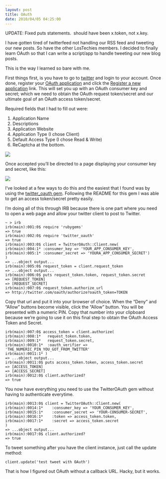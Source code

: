 ```yaml
---
layout: post
title: OAuth
date: 2010/04/05 04:25:00
---
```



UPDATE: Fixed puts statements.  should have been x.token, not x.key.

I have gotten tired of twitterfeed not handling our RSS feed and tweeting our new posts. So have the other LosTechies members. I decided to finally learn OAuth so that I can write a script/app to handle tweeting our new blog posts.

This is the way I learned so bare with me.

First things first, is you have to go to [twitter](http://twitter.com) and login to your account. Once done, register your [OAuth application](http://twitter.com/oauth_clients) and click the [Register a new application](http://twitter.com/apps/new) link. This will set you up with an OAuth consumer key and secret; which we need to obtain the OAuth request token/secret and our ultimate goal of an OAuth access token/secret.

Required fields that I had to fill out were:

  1. Application Name
  2. Descriptions
  3. Application Website
  4. Application Type (I chose Client)
  5. Default Access Type (I chose Read & Write)
  6. ReCaptcha at the bottom.

![](http://c1261852.cdn.cloudfiles.rackspacecloud.com/twitter_new_oauth_app.png)

Once accepted you’ll be directed to a page displaying your consumer key and secret, like this:

![](http://c1261852.cdn.cloudfiles.rackspacecloud.com/oauth_consumer_key_and_secret.png)

I’ve looked at a few ways to do this and the easiest that I found was by using the [twitter_oauth gem](http://github.com/moomerman/twitter_oauth). Following the README for this gem I was able to get an access token/secret pretty easily.

I’m doing all of this through IRB because there is one part where you need to open a web page and allow your twitter client to post to Twitter.
    
    
    ~ > irb
    irb(main):001:0$ require 'rubygems'
    => true
    irb(main):002:0$ require 'twitter_oauth'
    => true
    irb(main):003:0$ client = TwitterOAuth::Client.new(
    irb(main):004:1* :consumer_key => 'YOUR_APP_CONSUMER_KEY',
    irb(main):005:1* :consumer_secret => 'YOURA_APP_CONSUMER_SECRET')
    )
    => ...object output...
    irb(main):005:0$ request_token = client.request_token
    => ...object output...
    irb(main):006:0$ puts request_token.token, request_token.secret
    => [REQUEST_TOKEN]
    => [REQUEST_SECRET]
    irb(main):007:0$ request_token.authorize_url
    => http://twitter.com/oauth/authorize?oauth_token=TOKEN
    

Copy that url and put it into your browser of choice. When the “Deny” and “Allow” buttons become visible, click the “Allow” button. You will be presented with a numeric PIN. Copy that number into your clipboard because we’re going to use it on this final step to obtain the OAuth Access Token and Secret.
    
    
    irb(main):007:0$ access_token = client.authorize(
    irb(main):008:1*   request_token.token,
    irb(main):009:1*   request_token.secret,
    irb(main):0010:1*  :oauth_verifier => 'THE_NUMERIC_PIN_YOU_GOT_FROM_TWITTER'
    irb(main):0011:1* )
    => ...object output...
    irb(main):0011:0$ puts access_token.token, access_token.secret
    => [ACCESS_TOKEN]
    => [ACCESS_SECRET]
    irb(main):0012:0$ client.authorized?
    => true
    

You now have everything you need to use the TwitterOAuth gem without having to authenticate everytime.
    
    
    irb(main):0013:0$ client = TwitterOAuth::Client.new(
    irb(main):0014:1*    :consumer_key => 'YOUR_CONSUMER_KEY',
    irb(main):0015:1*    :consumer_secret => 'YOUR-CONSUMER-SECRET',
    irb(main):0016:1*    :token => access_token.token, 
    irb(main):0017:1*    :secret => access_token.secret
    )
    => ...object output...
    irb(main):0017:0$ client.authorized?
    => true
    

To tweet something after you have the client instance, just call the update method: 
    
    
    client.update('test tweet with OAuth')
    

That is how I figured out OAuth without a callback URL. Hacky, but it works.